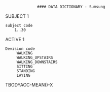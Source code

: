                   #### DATA DICTIONARY - Sumsung 
SUBJECT 1

    subject code 
        1..30

ACTIVE 1

    Devision code 
         WALKING
         WALKING_UPSTAIRS
         WALKING_DOWNSTAIRS
         SITTING
         STANDING
         LAYING

TBODYACC-MEAN()-X 
